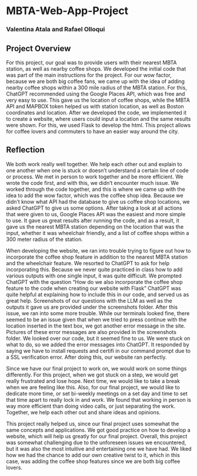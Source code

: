 # MBTA-Web-App-Project

### **Valentina Atala and Rafael Olloqui**

## **Project Overview**

For this project, our goal was to provide users with their nearest MBTA station, as well as nearby coffee shops. We developed the initial code that was part of the main instructions for the project. For our wow factor, because we are both big coffee fans, we came up with the idea of adding nearby coffee shops within a 300 mile radius of the MBTA station. For this, ChatGPT recommended using the Google Places API, which was free and very easy to use. This gave us the location of coffee shops, while the MBTA API and MAPBOX token helped us with station location, as well as Boston coordinates and location. After we developed the code, we implemented it to create a website, where users could input a location and the same results were shown. For this, we used Flask to develop the html. This project allows for coffee lovers and commuters to have an easier way around the city. 

## **Reflection**

We both work really well together. We help each other out and explain to one another when one is stuck or doesn’t understand a certain line of code or process. We met in person to work together and be more efficient. We wrote the code first, and with this, we didn’t encounter much issue. We worked through the code together, and this is where we came up with the idea to add the wow factor, which was the coffee shop idea. Because we didn’t know what API had the database to give us coffee shop locations, we asked ChatGPT to give us some options. After taking a look at all actions that were given to us, Google Places API was the easiest and more simple to use. It gave us great results after running the code, and as a result, it gave us the nearest MBTA station depending on the location that was the input, whether it was wheelchair friendly, and a list of coffee shops within a 300 meter radius of the station. 

When developing the website, we ran into trouble trying to figure out how to incorporate the coffee shop feature in addition to the nearest MBTA station and the wheelchair feature. 
We resorted to ChatGPT to ask for help incorporating this. Because we never quite practiced in class how to add various outputs with one single input, it was quite difficult. We prompted ChatGPT with the question “How do we also incorporate the coffee shop feature to the code when creating our website with Flask” ChatGPT was quite helpful at explaining how to include this in our code, and served us as great help. Screenshots of our questions with the LLM as well as the outputs it gave us are provided under the screenshots folder. After this issue, we ran into some more trouble. While our terminals looked fine, there seemed to be an issue given that when we tried to press continue with the location inserted in the text box, we got another error message in the site. Pictures of these error messages are also provided in the screenshots folder. We looked over our code, but it seemed fine to us. We were stuck on what to do, so we added the error messages into ChatGPT. It responded by saying we have to install requests and certifi in our command prompt due to a SSL verification error. After doing this, our website ran perfectly. 

Since we have our final project to work on, we would work on some things differently. For this project, when we got stuck on a step, we would get really frustrated and lose hope. Next time, we would like to take a break when we are feeling like this. Also, for our final project, we would like to dedicate more time, or set bi-weekly meetings on a set day and time to set that time apart to really lock in and work. We found that working in person is way more efficient than doing video calls, or just separating the work. Together, we help each other out and share ideas and opinions. 

This project really helped us, since our final project uses somewhat the same concepts and applications. We got good practice on how to develop a website, which will help us greatly for our final project. Overall, this project was somewhat challenging due to the unforeseen issues we encountered, but it was also the most intuitive and entertaining one we have had. We liked how we had the chance to add our own creative twist to it, which in this case, was adding the coffee shop features since we are both big coffee lovers. 
